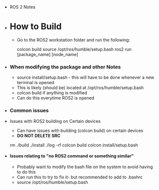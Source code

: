 - ROS 2 Notes
- # How to Build
  
  *   Go to the ROS2 workstation folder and run the following:
  
      colcon build
      source /opt/ros/humble/setup.bash
      ros2 run [package_name] [node_name]
- ### When modifying the package and other Notes
  
  *   source install/setup.bash - this will have to be done whenever a new terminal is opened
    *   This is likely (should be) located at /opt/ros/humble/setup.bash
  *   colcon build if anything is modified
  *   Can do this everytime ROS2 is opened
- ### Common issues
- Issues with ROS2 building on Certain devices
  
  *   Can have issues with building (colcon build) on certain devices
  *   **DO NOT DELETE SRC**
  
    
    rm ./build ./install ./log -rf
    colcon build
    colcon install/setup.bash
- #### Issues relating to "no ROS2 command or something similar"
  
  *   Probably want to modify the bash file on the system to avoid having to do this
  *   Can run this to try to fix it- but recommended to add to .bashrc
    *   source /opt/ros/humble/setup.bash